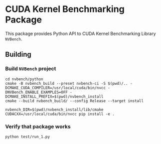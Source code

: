 # CUDA Kernel Benchmarking Package

This package provides Python API to CUDA Kernel Benchmarking Library `NVBench`.

## Building

### Build `NVBench` project

```
cd nvbench/python
cmake -B nvbench_build --preset nvbench-ci -S $(pwd)/.. -DCMAKE_CUDA_COMPILER=/usr/local/cuda/bin/nvcc -DNVBench_ENABLE_EXAMPLES=OFF -DCMAKE_INSTALL_PREFIX=$(pwd)/nvbench_install
cmake --build nvbench_build/ --config Release --target install

nvbench_DIR=$(pwd)/nvbench_install/lib/cmake CUDACXX=/usr/local/cuda/bin/nvcc pip install -e .
```

### Verify that package works

```
python test/run_1.py
```
